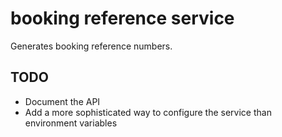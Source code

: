 # booking reference service

Generates booking reference numbers.

## TODO

- Document the API
- Add a more sophisticated way to configure the service than environment variables
